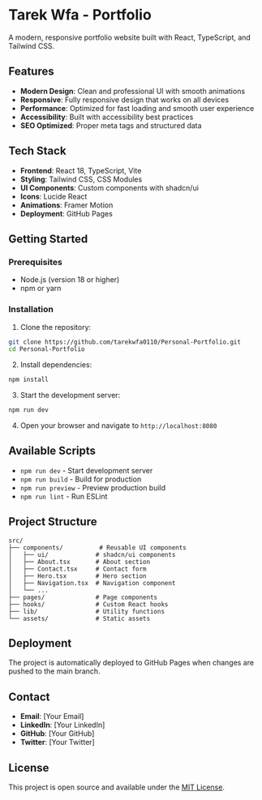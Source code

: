 # Tarek Wfa - Portfolio

A modern, responsive portfolio website built with React, TypeScript, and Tailwind CSS.

## Features

- **Modern Design**: Clean and professional UI with smooth animations
- **Responsive**: Fully responsive design that works on all devices
- **Performance**: Optimized for fast loading and smooth user experience
- **Accessibility**: Built with accessibility best practices
- **SEO Optimized**: Proper meta tags and structured data

## Tech Stack

- **Frontend**: React 18, TypeScript, Vite
- **Styling**: Tailwind CSS, CSS Modules
- **UI Components**: Custom components with shadcn/ui
- **Icons**: Lucide React
- **Animations**: Framer Motion
- **Deployment**: GitHub Pages

## Getting Started

### Prerequisites

- Node.js (version 18 or higher)
- npm or yarn

### Installation

1. Clone the repository:
```bash
git clone https://github.com/tarekwfa0110/Personal-Portfolio.git
cd Personal-Portfolio
```

2. Install dependencies:
```bash
npm install
```

3. Start the development server:
```bash
npm run dev
```

4. Open your browser and navigate to `http://localhost:8080`

## Available Scripts

- `npm run dev` - Start development server
- `npm run build` - Build for production
- `npm run preview` - Preview production build
- `npm run lint` - Run ESLint

## Project Structure

```
src/
├── components/          # Reusable UI components
│   ├── ui/             # shadcn/ui components
│   ├── About.tsx       # About section
│   ├── Contact.tsx     # Contact form
│   ├── Hero.tsx        # Hero section
│   ├── Navigation.tsx  # Navigation component
│   └── ...
├── pages/              # Page components
├── hooks/              # Custom React hooks
├── lib/                # Utility functions
└── assets/             # Static assets
```

## Deployment

The project is automatically deployed to GitHub Pages when changes are pushed to the main branch.

## Contact

- **Email**: [Your Email]
- **LinkedIn**: [Your LinkedIn]
- **GitHub**: [Your GitHub]
- **Twitter**: [Your Twitter]

## License

This project is open source and available under the [MIT License](LICENSE).